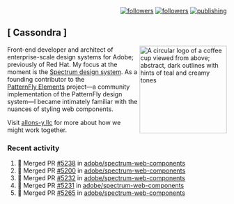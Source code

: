 <p align="right"><a rel="me" href="https://front-end.social/@castastrophe">
    <img alt="followers" title="Follow me on Mastodon" src="https://img.shields.io/mastodon/follow/109297102751309835?domain=https%3A%2F%2Ffront-end.social&label=Follow&logo=mastodon&logoColor=white&style=for-the-badge&labelColor=008080&color=006969"/></a>
  <a href="https://codepen.io/castastrophe/">
    <img alt="followers" title="Follow me on CodePen" src="https://img.shields.io/badge/23-1?color=640464&labelColor=7c007c&style=for-the-badge&logo=codepen&label=Follow"/></a>
<a href="https://castastrophe.medium.com/">
    <img alt="publishing" title="View articles on Medium" src="https://img.shields.io/badge/107-1?color=666&labelColor=444&label=subscribe&logo=medium&logoColor=white&style=for-the-badge"/></a>
</p>

## [&nbsp;Cassondra&nbsp;]

<img align="right" src="https://github-production-user-asset-6210df.s3.amazonaws.com/1840295/253016758-ba468774-1cd3-42c2-8f43-947b5eeb5edf.png" height="200" alt="A circular logo of a coffee cup viewed from above; abstract, dark outlines with hints of teal and creamy tones">

Front-end developer and architect of enterprise-scale design systems for Adobe; previously of Red Hat. My focus at the moment is the [Spectrum design system](https://github.com/adobe/spectrum-css). As a founding contributor to the [PatternFly&nbsp;Elements](https://github.com/patternfly/patternfly-elements) project&mdash;a community implementation of the PatternFly design system&mdash;I became intimately familiar with the nuances of styling web components.

Visit [allons-y.llc](http://allons-y.llc/) for more about how we might work together.

### Recent activity

<!--START_SECTION:activity-->
1. 🎉 Merged PR [#5238](https://github.com/adobe/spectrum-web-components/pull/5238) in [adobe/spectrum-web-components](https://github.com/adobe/spectrum-web-components)
2. 🎉 Merged PR [#5200](https://github.com/adobe/spectrum-web-components/pull/5200) in [adobe/spectrum-web-components](https://github.com/adobe/spectrum-web-components)
3. 🎉 Merged PR [#5232](https://github.com/adobe/spectrum-web-components/pull/5232) in [adobe/spectrum-web-components](https://github.com/adobe/spectrum-web-components)
4. 🎉 Merged PR [#5231](https://github.com/adobe/spectrum-web-components/pull/5231) in [adobe/spectrum-web-components](https://github.com/adobe/spectrum-web-components)
5. 🎉 Merged PR [#5265](https://github.com/adobe/spectrum-web-components/pull/5265) in [adobe/spectrum-web-components](https://github.com/adobe/spectrum-web-components)
<!--END_SECTION:activity-->
